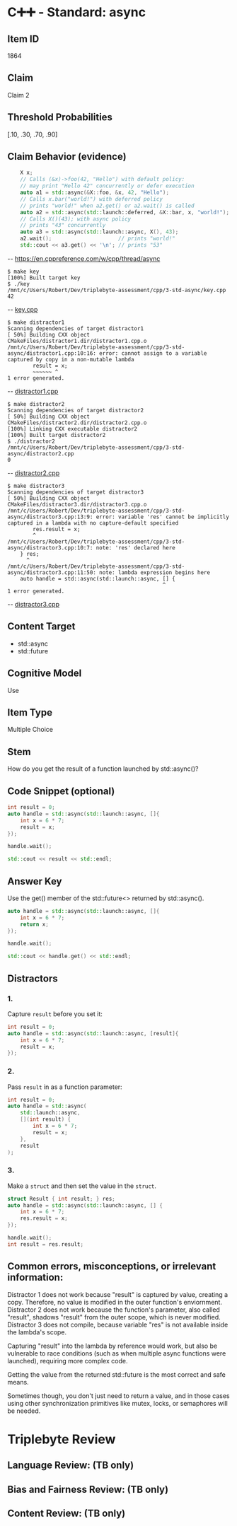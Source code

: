 # C➕➕ - Standard: async

## Item ID
1864

## Claim
Claim 2

## Threshold Probabilities
[.10, .30, .70, .90]

## Claim Behavior (evidence)
```cpp
    X x;
    // Calls (&x)->foo(42, "Hello") with default policy:
    // may print "Hello 42" concurrently or defer execution
    auto a1 = std::async(&X::foo, &x, 42, "Hello");
    // Calls x.bar("world!") with deferred policy
    // prints "world!" when a2.get() or a2.wait() is called
    auto a2 = std::async(std::launch::deferred, &X::bar, x, "world!");
    // Calls X()(43); with async policy
    // prints "43" concurrently
    auto a3 = std::async(std::launch::async, X(), 43);
    a2.wait();                     // prints "world!"
    std::cout << a3.get() << '\n'; // prints "53"
```
-- https://en.cppreference.com/w/cpp/thread/async

```log
$ make key
[100%] Built target key
$ ./key
/mnt/c/Users/Robert/Dev/triplebyte-assessment/cpp/3-std-async/key.cpp
42
```
-- [key.cpp](./key.cpp)


```log
$ make distractor1
Scanning dependencies of target distractor1
[ 50%] Building CXX object CMakeFiles/distractor1.dir/distractor1.cpp.o
/mnt/c/Users/Robert/Dev/triplebyte-assessment/cpp/3-std-async/distractor1.cpp:10:16: error: cannot assign to a variable captured by copy in a non-mutable lambda
        result = x;
        ~~~~~~ ^
1 error generated.
```
-- [distractor1.cpp](./distractor1.cpp)

```log
$ make distractor2
Scanning dependencies of target distractor2
[ 50%] Building CXX object CMakeFiles/distractor2.dir/distractor2.cpp.o
[100%] Linking CXX executable distractor2
[100%] Built target distractor2
$ ./distractor2
/mnt/c/Users/Robert/Dev/triplebyte-assessment/cpp/3-std-async/distractor2.cpp
0
```
-- [distractor2.cpp](./distractor2.cpp)

```log
$ make distractor3
Scanning dependencies of target distractor3
[ 50%] Building CXX object CMakeFiles/distractor3.dir/distractor3.cpp.o
/mnt/c/Users/Robert/Dev/triplebyte-assessment/cpp/3-std-async/distractor3.cpp:13:9: error: variable 'res' cannot be implicitly captured in a lambda with no capture-default specified
        res.result = x;
        ^
/mnt/c/Users/Robert/Dev/triplebyte-assessment/cpp/3-std-async/distractor3.cpp:10:7: note: 'res' declared here
    } res;
      ^
/mnt/c/Users/Robert/Dev/triplebyte-assessment/cpp/3-std-async/distractor3.cpp:11:50: note: lambda expression begins here
    auto handle = std::async(std::launch::async, [] {
                                                 ^
1 error generated.
```
-- [distractor3.cpp](./distractor3.cpp)


## Content Target
* std::async
* std::future

## Cognitive Model
Use

## Item Type
Multiple Choice

## Stem
How do you get the result of a function launched by std::async()?

## Code Snippet (optional)
```cpp
int result = 0;
auto handle = std::async(std::launch::async, []{
    int x = 6 * 7;
    result = x;
});

handle.wait();

std::cout << result << std::endl;
```

## Answer Key
Use the get() member of the std::future<> returned by std::async().

```cpp
auto handle = std::async(std::launch::async, []{
    int x = 6 * 7;
    return x;
});

handle.wait();

std::cout << handle.get() << std::endl;
```

## Distractors
### 1.
Capture `result` before you set it:

```cpp
int result = 0;
auto handle = std::async(std::launch::async, [result]{
    int x = 6 * 7;
    result = x;
});
```

### 2.
Pass `result` in as a function parameter:

```cpp
int result = 0;
auto handle = std::async(
    std::launch::async,
    [](int result) {
        int x = 6 * 7;
        result = x;
    },
    result
);
```

### 3.
Make a `struct` and then set the value in the `struct`.

```cpp
struct Result { int result; } res;
auto handle = std::async(std::launch::async, [] {
    int x = 6 * 7;
    res.result = x;
});

handle.wait();
int result = res.result;
```

## Common errors, misconceptions, or irrelevant information:
Distractor 1 does not work because "result" is captured by value, creating a copy. Therefore, no value is modified in the outer function's enviornment.
Distractor 2 does not work because the function's parameter, also called "result", shadows "result" from the outer scope, which is never modified.
Distractor 3 does not compile, because variable "res" is not available inside the lambda's scope.

Capturing "result" into the lambda by reference would work, but also be vulnerable to race conditions (such as when multiple async functions were 
launched), requiring more complex code.

Getting the value from the returned std::future is the most correct and safe means.

Sometimes though, you don't just need to return a value, and in those cases using other synchronization primitives like mutex, locks, or semaphores will be needed.

# Triplebyte Review

## Language Review: (TB only)

## Bias and Fairness Review: (TB only)

## Content Review: (TB only)
